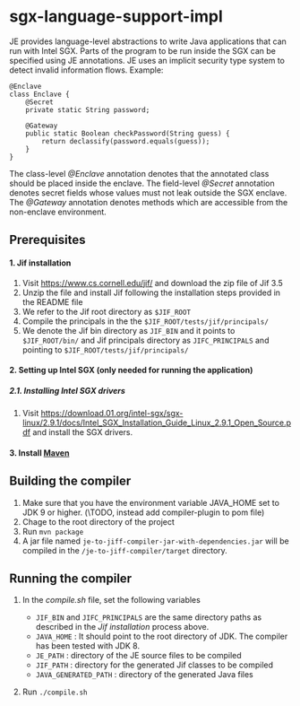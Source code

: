 # sgx-language-support-impl


JE provides language-level abstractions to write Java applications that can run with Intel SGX.
Parts of the program to be run inside the SGX can be specified using JE annotations. JE uses an implicit security type system to detect invalid information flows.
Example:
```
@Enclave
class Enclave {
	@Secret
	private static String password;
		
	@Gateway
	public static Boolean checkPassword(String guess) {
		return declassify(password.equals(guess));
	} 
}
```
The class-level *@Enclave* annotation denotes that the annotated class should be placed inside the enclave. The field-level *@Secret* annotation denotes secret fields whose values must not leak outside the SGX enclave. The *@Gateway* annotation denotes methods which are accessible from the non-enclave environment.
## Prerequisites
#### 1. Jif installation
1. Visit https://www.cs.cornell.edu/jif/ and download the zip file of Jif 3.5
2. Unzip the file and install Jif following the installation steps provided in the README file
3. We refer to the Jif root directory as `$JIF_ROOT`
4. Compile the principals in the the `$JIF_ROOT/tests/jif/principals/`
5. We denote the Jif bin directory as `JIF_BIN` and it points to `$JIF_ROOT/bin/` and Jif principals directory as `JIFC_PRINCIPALS` and pointing to `$JIF_ROOT/tests/jif/principals/`

#### 2. Setting up Intel SGX (only needed for running the application)
##### 	2.1. Installing Intel SGX drivers
1. Visit https://download.01.org/intel-sgx/sgx-linux/2.9.1/docs/Intel_SGX_Installation_Guide_Linux_2.9.1_Open_Source.pdf and install the SGX drivers.

#### 3. Install [Maven](https://maven.apache.org/)

## Building the compiler
1. Make sure that you have the environment variable JAVA_HOME set to JDK 9 or higher. (\TODO, instead add compiler-plugin to pom file)
2. Chage to the root directory of the project
3. Run `mvn package`
4. A jar file named `je-to-jiff-compiler-jar-with-dependencies.jar` will be compiled in the `/je-to-jiff-compiler/target` directory.

## Running the compiler
1. In the *compile.sh* file, set the following variables
	* `JIF_BIN` and `JIFC_PRINCIPALS` are the same directory paths as described in the *Jif installation* process above.
	* `JAVA_HOME` : It should point to the root directory of JDK. The compiler has been tested with JDK 8.
	* `JE_PATH` : directory of the JE source files to be compiled
	* `JIF_PATH` : directory for the generated Jif classes to be compiled
	* `JAVA_GENERATED_PATH` : directory of the generated Java files

2. Run ```./compile.sh```

